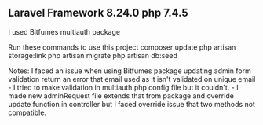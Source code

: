 Laravel Framework 8.24.0
php 7.4.5
------------
I used Bitfumes multiauth package

Run these commands to use this project
composer update
php artisan storage:link
php artisan migrate
php artisan db:seed


Notes:
I faced an issue when using Bitfumes package
    updating admin form validation
        return an error that email used as it isn't validated on unique email
        - I tried to make validation in multiauth.php config file but it couldn't.
        - I made new adminRequest file extends that from package and override update function in controller
            but I faced override issue that two methods not compatible.

